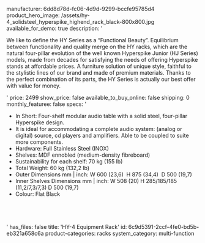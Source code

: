 manufacturer: 6dd8d78d-fc06-4d9d-9299-bccfe95785d4
product_hero_image: /assets/hy-4_solidsteel_hyperspike_highend_rack_black-800x800.jpg
available_for_demo: true
description: '<p>We like to define the HY Series as a “Functional Beauty”. Equilibrium between functionality and quality merge on the HY racks, which are the natural four-pillar evolution of the well known Hyperspike Junior (HJ Series) models, made from decades for satisfying the needs of offering Hyperspike stands at affordable prices. A furniture solution of unique style, faithful to the stylistic lines of our brand and made of premium materials. Thanks to the perfect combination of its parts, the HY Series is actually our best offer with value for money.</p>'
price: 2499
show_price: false
available_to_buy_online: false
shipping: 0
monthly_featuree: false
specs: '<ul><li>In Short:&nbsp;Four-shelf modular audio table with a solid steel, four-pillar Hyperspike design.<br></li><li>It is ideal for accommodating a complete audio system: (analog or digital) source, cd players and amplifiers. Able to be coupled to suite more components.<br></li><li>Hardware:&nbsp;Full Stainless Steel (INOX)<br></li><li>Shelves:&nbsp;MDF ennobled (medium-density fibreboard)<br></li><li>Sustainability for each shelf:&nbsp;70 kg (155 lb)<br></li><li>Total Weight:&nbsp;60 kg (132,2 lb)<br></li><li>Outer Dimensions mm | inch:&nbsp;W&nbsp;600 (23,6) &nbsp;H&nbsp;875 (34,4) &nbsp;D&nbsp;500 (19,7)<br></li><li>Inner Shelves Dimensions mm | inch:&nbsp;W&nbsp;508 (20)&nbsp;H&nbsp;285/185/185 (11,2/7,3/7,3)&nbsp;D&nbsp;500 (19,7)<br></li><li>Colour:&nbsp;Flat Black<br></li></ul><h6><br></h6>'
has_files: false
title: 'HY-4 Equipment Rack'
id: 6c9d5391-2ccf-4fe0-bd5b-eb321a658c6a
product-categories: racks
system_category: multi-function
